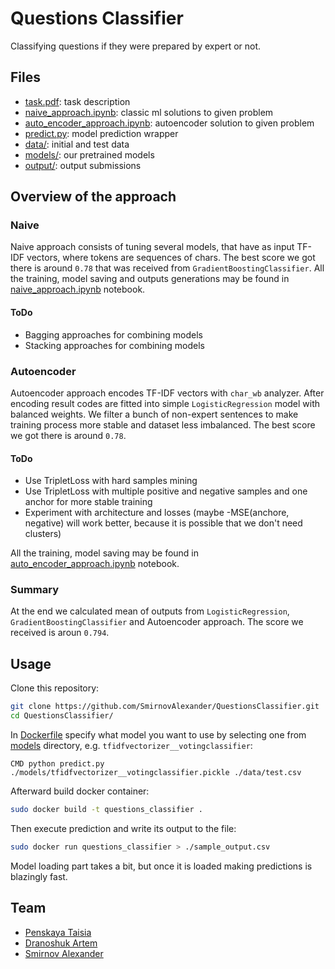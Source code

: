 # Questions Classifier

Classifying questions if they were prepared by expert or not.

## Files

- [task.pdf](task.pdf): task description
- [naive_approach.ipynb](naive_approach.ipynb): classic ml solutions to given problem
- [auto_encoder_approach.ipynb](auto_encoder_approach.ipynb): autoencoder solution to given problem
- [predict.py](predict.py): model prediction wrapper
- [data/](data/): initial and test data
- [models/](models/): our pretrained models
- [output/](output/): output submissions


## Overview of the approach

### Naive

Naive approach consists of tuning several models, that have as input TF-IDF vectors, where tokens are sequences of chars.
The best score we got there is around `0.78` that was received from `GradientBoostingClassifier`.
All the training, model saving and outputs generations may be found in [naive_approach.ipynb](naive_approach.ipynb) notebook.

#### ToDo
- Bagging approaches for combining models
- Stacking approaches for combining models

### Autoencoder

Autoencoder approach encodes TF-IDF vectors with `char_wb` analyzer.
After encoding result codes are fitted into simple `LogisticRegression` model with balanced weights.
We filter a bunch of non-expert sentences to make training process more stable and dataset less imbalanced.
The best score we got there is around `0.78`.

#### ToDo
- Use TripletLoss with hard samples mining
- Use TripletLoss with multiple positive and negative samples and one anchor for more stable training
- Experiment with architecture and losses (maybe -MSE(anchore, negative) will work better, because it is possible that we don't need clusters) 

All the training, model saving may be found in [auto_encoder_approach.ipynb](auto_encoder_approach.ipynb) notebook.

### Summary

At the end we calculated mean of outputs from `LogisticRegression`, `GradientBoostingClassifier` and Autoencoder approach.
The score we received is aroun `0.794`.


## Usage

Clone this repository:
```bash
git clone https://github.com/SmirnovAlexander/QuestionsClassifier.git
cd QuestionsClassifier/
```

In [Dockerfile](./Dockerfile) specify what model you want to use by selecting one from [models](./models) directory, e.g. `tfidfvectorizer__votingclassifier`:

```
CMD python predict.py ./models/tfidfvectorizer__votingclassifier.pickle ./data/test.csv
```

Afterward build docker container:

```bash
sudo docker build -t questions_classifier .
```

Then execute prediction and write its output to the file:

```bash
sudo docker run questions_classifier > ./sample_output.csv
```

Model loading part takes a bit, but once it is loaded making predictions is blazingly fast.

## Team

- [Penskaya Taisia](https://github.com/TayaPenskaya)
- [Dranoshuk Artem](https://github.com/Artem531)
- [Smirnov Alexander](https://github.com/SmirnovAlexander)
